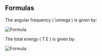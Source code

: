 ## Formulas

The angular frequency \( \omega \) is given by:

![Formula](https://latex.codecogs.com/png.latex?\omega%20%3D%20\left(\frac{Gm}{d^3}\right)^{0.5})


The total energy \( T.E \) is given by:

![Formula](https://latex.codecogs.com/png.latex?\dpi{110}\bg{white}T.E%20%3D%20-%5Cfrac%7BGM%5Cmu%7D%7B2d%7D)
